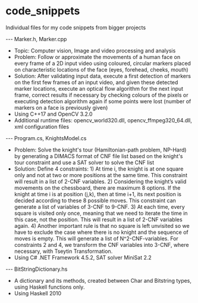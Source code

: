 # code_snippets
Individual files for my code snippets from bigger projects

--- Marker.h, Marker.cpp
- Topic: Computer vision, Image and video processing and analysis
- Problem: Follow or approximate the movements of a human face on every frame of a 2D input video using coloured, circular markers placed on characteristic locations of the face (eyes, forehead, cheeks, mouth)
- Solution: After validating input data, execute a first detection of markers on the first few frames of an input video, and given these detected marker locations, execute an optical flow algorithm for the next input frame, correct results if necessary by checking colours of the pixels or executing detection algorithm again if some points were lost (number of markers on a face is previously given)
- Using C++17 and OpenCV 3.2.0
- Additional runtime files: opencv_world320.dll, opencv_ffmpeg320_64.dll, xml configuration files


--- Program.cs, KnightsModel.cs
- Problem: Solve the knight's tour (Hamiltonian-path problem, NP-Hard) by generating a DIMACS format of CNF file list based on the knight's tour constraint and use a SAT solver to solve the CNF list
- Solution: Define 4 constraints: 1) At time i, the knight is at one square only and not at two or more positions at the same time. This constraint will result in a list of 2-CNF variables.   2) Considering the knight’s valid movements on the chessboard, there are maximum 8 options. If the knight at time i is at position (j,k), then at time i+1, its next position is decided according to these 8 possible moves. This constraint can generate a list of variables of 3-CNF to 9-CNF.   3) At each time, every square is visited only once, meaning that we need to iterate the time in this case, not the position. This will result in a list of 2-CNF variables again.   4) Another important rule is that no square is left unvisited so we have to exclude the case where there is no knight and the sequence of moves is empty. This will generate a list of N^2-CNF-variables. For constraints 2 and 4, we transform the CNF variables into 3-CNF, where necessary, with Tseytin Transformation.
- Using C# .NET Framework 4.5.2, SAT solver MiniSat 2.2


--- BitStringDictionary.hs
- A dictionary and its methods, created between Char and Bitstring types, using Haskell functions only.
- Using Haskell 2010

